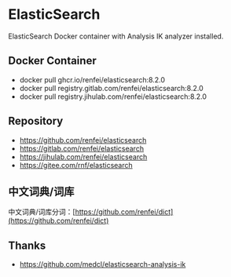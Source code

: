 # ElasticSearch

ElasticSearch Docker container with Analysis IK analyzer installed.

## Docker Container

- docker pull ghcr.io/renfei/elasticsearch:8.2.0
- docker pull registry.gitlab.com/renfei/elasticsearch:8.2.0
- docker pull registry.jihulab.com/renfei/elasticsearch:8.2.0

## Repository

- https://github.com/renfei/elasticsearch
- https://gitlab.com/renfei/elasticsearch
- https://jihulab.com/renfei/elasticsearch
- https://gitee.com/rnf/elasticsearch

## 中文词典/词库

中文词典/词库分词：[https://github.com/renfei/dict](https://github.com/renfei/dict)

## Thanks

- https://github.com/medcl/elasticsearch-analysis-ik